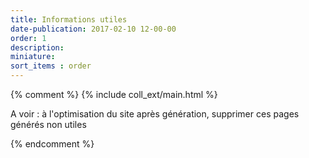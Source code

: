 ```yaml
---
title: Informations utiles
date-publication: 2017-02-10 12-00-00
order: 1
description:
miniature:
sort_items : order
---
```


{% comment %}
{% include coll_ext/main.html %}

A voir : à l'optimisation du site après génération, supprimer ces pages générés non utiles

{% endcomment %}
